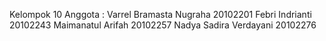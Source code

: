 Kelompok 10
Anggota :
Varrel Bramasta Nugraha 20102201
Febri Indrianti 20102243
Maimanatul Arifah 20102257
Nadya Sadira Verdayani 20102276
